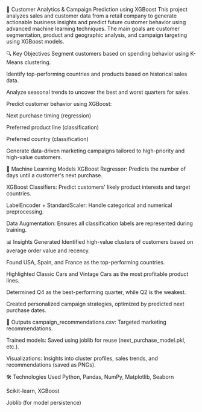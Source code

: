 🧠 Customer Analytics & Campaign Prediction using XGBoost
This project analyzes sales and customer data from a retail company to generate actionable business insights and predict future customer behavior using advanced machine learning techniques. The main goals are customer segmentation, product and geographic analysis, and campaign targeting using XGBoost models.

🔍 Key Objectives
Segment customers based on spending behavior using K-Means clustering.

Identify top-performing countries and products based on historical sales data.

Analyze seasonal trends to uncover the best and worst quarters for sales.

Predict customer behavior using XGBoost:

Next purchase timing (regression)

Preferred product line (classification)

Preferred country (classification)

Generate data-driven marketing campaigns tailored to high-priority and high-value customers.

🚀 Machine Learning Models
XGBoost Regressor: Predicts the number of days until a customer's next purchase.

XGBoost Classifiers: Predict customers' likely product interests and target countries.

LabelEncoder + StandardScaler: Handle categorical and numerical preprocessing.

Data Augmentation: Ensures all classification labels are represented during training.

📊 Insights Generated
Identified high-value clusters of customers based on average order value and recency.

Found USA, Spain, and France as the top-performing countries.

Highlighted Classic Cars and Vintage Cars as the most profitable product lines.

Determined Q4 as the best-performing quarter, while Q2 is the weakest.

Created personalized campaign strategies, optimized by predicted next purchase dates.

📁 Outputs
campaign_recommendations.csv: Targeted marketing recommendations.

Trained models: Saved using joblib for reuse (next_purchase_model.pkl, etc.).

Visualizations: Insights into cluster profiles, sales trends, and recommendations (saved as PNGs).

🛠 Technologies Used
Python, Pandas, NumPy, Matplotlib, Seaborn

Scikit-learn, XGBoost

Joblib (for model persistence)
